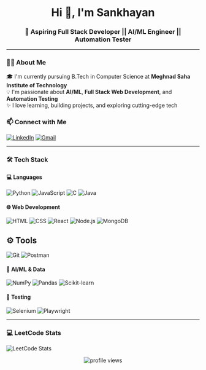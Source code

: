 <h1 align="center">Hi 👋, I'm Sankhayan</h1>
<h3 align="center">🚀 Aspiring Full Stack Developer || AI/ML Engineer || Automation Tester</h3>

---

### 🧑‍💻 About Me

🎓 I'm currently pursuing B.Tech in Computer Science at **Meghnad Saha Institute of Technology**  
💡 I'm passionate about **AI/ML**, **Full Stack Web Development**, and **Automation Testing**  
✨ I love learning, building projects, and exploring cutting-edge tech  

### 📫 Connect with Me

[![LinkedIn](https://img.shields.io/badge/LinkedIn-blue?style=for-the-badge&logo=linkedin)](https://www.linkedin.com/in/sankhayan-sadhukhan-708682303/)
[![Gmail](https://img.shields.io/badge/Email-D14836?style=for-the-badge&logo=gmail&logoColor=white)](mailto:sankhayansadhukhan71@gmail.com)

---

### 🛠️ Tech Stack

#### 💻 Languages
![Python](https://img.shields.io/badge/Python-3776AB?style=for-the-badge&logo=python&logoColor=white)
![JavaScript](https://img.shields.io/badge/JavaScript-F7DF1E?style=for-the-badge&logo=javascript&logoColor=black)
![C](https://img.shields.io/badge/C-00599C?style=for-the-badge&logo=c&logoColor=white)
![Java](https://img.shields.io/badge/Java-007396?style=for-the-badge&logo=openjdk&logoColor=white)

#### 🌐 Web Development
![HTML](https://img.shields.io/badge/HTML5-E34F26?style=for-the-badge&logo=html5&logoColor=white)
![CSS](https://img.shields.io/badge/CSS3-1572B6?style=for-the-badge&logo=css3&logoColor=white)
![React](https://img.shields.io/badge/React-20232A?style=for-the-badge&logo=react&logoColor=61DAFB)
![Node.js](https://img.shields.io/badge/Node.js-339933?style=for-the-badge&logo=nodedotjs&logoColor=white)
![MongoDB](https://img.shields.io/badge/MongoDB-4EA94B?style=for-the-badge&logo=mongodb&logoColor=white)

## ⚙️ Tools
![Git](https://img.shields.io/badge/Tool-Git-000000?style=for-the-badge&logo=git&logoColor=white)
![Postman](https://img.shields.io/badge/Tool-Postman-000000?style=for-the-badge&logo=postman&logoColor=white)

#### 🤖 AI/ML & Data
![NumPy](https://img.shields.io/badge/NumPy-013243?style=for-the-badge&logo=numpy&logoColor=white)
![Pandas](https://img.shields.io/badge/Pandas-150458?style=for-the-badge&logo=pandas&logoColor=white)
![Scikit-learn](https://img.shields.io/badge/Scikit--Learn-F7931E?style=for-the-badge&logo=scikit-learn&logoColor=white)

#### 🧪 Testing
![Selenium](https://img.shields.io/badge/Selenium-43B02A?style=for-the-badge&logo=selenium&logoColor=white)
![Playwright](https://img.shields.io/badge/Playwright-45BA63?style=for-the-badge&logo=playwright&logoColor=white)

---

### 💻 LeetCode Stats
![LeetCode Stats](https://leetcard.jacoblin.cool/Sankhayan2004?theme=unicorn&ext=heatmap)


<!-- Optional Visitor Counter -->
<p align="center">
  <img src="https://komarev.com/ghpvc/?username=shankhayon&style=flat-square&color=blue" alt="profile views">
</p>

